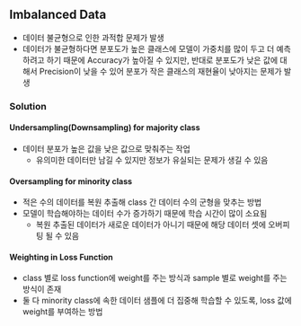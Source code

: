 
## Imbalanced Data

- 데이터 불균형으로 인한 과적합 문제가 발생
- 데이터가 불균형하다면 분포도가 높은 클래스에 모델이 가중치를 많이 두고 더 예측하려고 하기 때문에 Accuracy가 높아질 수 있지만, 반대로 분포도가 낮은 값에 대해서 Precision이 낮을 수 있어 분포가 작은 클래스의 재현율이 낮아지는 문제가 발생

### Solution
#### Undersampling(Downsampling) for majority class
- 데이터 분포가 높은 값을 낮은 값으로 맞춰주는 작업
	- 유의미한 데이터만 남길 수 있지만 정보가 유실되는 문제가 생길 수 있음

#### Oversampling for minority class
- 적은 수의 데이터를 복원 추출해 class 간 데이터 수의 군형을 맞추는 방법
- 모델이 학습해야하는 데이터 수가 증가하기 때문에 학습 시간이 많이 소요됨
	- 복원 추출된 데이터가 새로운 데이터가 아니기 때문에 해당 데이터 셋에 오버피팅 될 수 있음

#### Weighting in Loss Function
- class 별로 loss function에 weight를 주는 방식과 sample 별로 weight를 주는 방식이 존재
- 둘 다 minority class에 속한 데이터 샘플에 더 집중해 학습할 수 있도록, loss 값에 weight를 부여하는 방법


